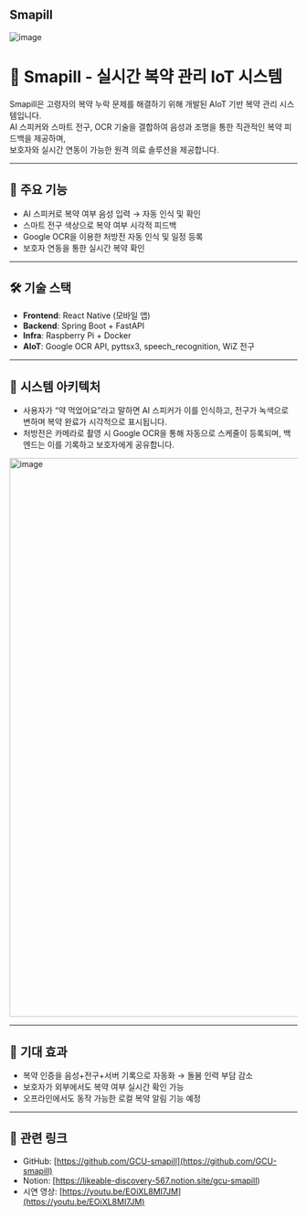 ## Smapill
![image](https://github.com/user-attachments/assets/1c2cfe7a-02cb-4dd9-9b11-d344e7dc31a4)


# 📘 Smapill - 실시간 복약 관리 IoT 시스템

Smapill은 고령자의 복약 누락 문제를 해결하기 위해 개발된 AIoT 기반 복약 관리 시스템입니다.  
AI 스피커와 스마트 전구, OCR 기술을 결합하여 음성과 조명을 통한 직관적인 복약 피드백을 제공하며,  
보호자와 실시간 연동이 가능한 원격 의료 솔루션을 제공합니다.

---

## 🚀 주요 기능
- AI 스피커로 복약 여부 음성 입력 → 자동 인식 및 확인
- 스마트 전구 색상으로 복약 여부 시각적 피드백
- Google OCR을 이용한 처방전 자동 인식 및 일정 등록
- 보호자 연동을 통한 실시간 복약 확인

---

## 🛠 기술 스택
- **Frontend**: React Native (모바일 앱)
- **Backend**: Spring Boot + FastAPI
- **Infra**: Raspberry Pi + Docker
- **AIoT**: Google OCR API, pyttsx3, speech_recognition, WiZ 전구

---

## 🧠 시스템 아키텍처
- 사용자가 “약 먹었어요”라고 말하면 AI 스피커가 이를 인식하고, 전구가 녹색으로 변하며 복약 완료가 시각적으로 표시됩니다.
- 처방전은 카메라로 촬영 시 Google OCR을 통해 자동으로 스케줄이 등록되며, 백엔드는 이를 기록하고 보호자에게 공유합니다.
<img width="978" alt="image" src="https://github.com/user-attachments/assets/853080f3-25a2-4d61-a92a-97be66a243ca" />


---

## 🌟 기대 효과
- 복약 인증을 음성+전구+서버 기록으로 자동화 → 돌봄 인력 부담 감소
- 보호자가 외부에서도 복약 여부 실시간 확인 가능
- 오프라인에서도 동작 가능한 로컬 복약 알림 기능 예정

---

## 🔗 관련 링크
- GitHub: [https://github.com/GCU-smapill](https://github.com/GCU-smapill)
- Notion: [https://likeable-discovery-567.notion.site/gcu-smapill)
- 시연 영상: [https://youtu.be/EOiXL8MI7JM](https://youtu.be/EOiXL8MI7JM)

<!--

**Here are some ideas to get you started:**

🙋‍♀️ A short introduction - what is your organization all about?
🌈 Contribution guidelines - how can the community get involved?
👩‍💻 Useful resources - where can the community find your docs? Is there anything else the community should know?
🍿 Fun facts - what does your team eat for breakfast?
🧙 Remember, you can do mighty things with the power of [Markdown](https://docs.github.com/github/writing-on-github/getting-started-with-writing-and-formatting-on-github/basic-writing-and-formatting-syntax)
-->
